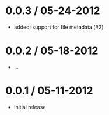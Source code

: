 
0.0.3 / 05-24-2012
==================

  * added; support for file metadata (#2)

0.0.2 / 05-18-2012
==================

  * ...

0.0.1 / 05-11-2012
==================

  * initial release

